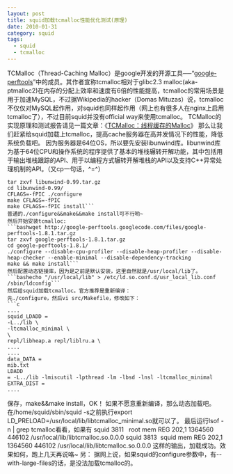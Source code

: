 ```yaml
---
layout: post
title: squid加载tcmalloc性能优化测试(原理)
date: 2010-01-31
category: squid
tags:
  - squid
  - tcmalloc
---
```


TCMalloc（Thread-Caching Malloc）是google开发的开源工具──“<a href="http://code.google.com/p/google-perftools/" title="google-perftools">google-perftools</a>”中的成员。其作者宣称tcmalloc相对于glibc2.3 malloc(aka-ptmalloc2)在内存的分配上效率和速度有6倍的性能提高，tcmalloc的常用场景是用于加速MySQL，不过据Wikipedia的hacker（Domas Mituzas）说，tcmalloc不仅仅对MySQL起作用，对squid也同样起作用（网上也有很多人在nginx上启用tcmalloc了），不过目前squid并没有official way来使用tcmalloc。
TCMalloc的实现原理和测试报告请见一篇文章：《<a href="http://shiningray.cn/tcmalloc-thread-caching-malloc.html">TCMalloc：线程缓存的Malloc</a>》
那么让我们赶紧给squid加载上tcmalloc，提高cache服务器在高并发情况下的性能，降低系统负载吧。
因为服务器是64位OS，所以要先安装libunwind库。libunwind库为基于64位CPU和操作系统的程序提供了基本的堆栈辗转开解功能，其中包括用于输出堆栈跟踪的API、用于以编程方式辗转开解堆栈的API以及支持C++异常处理机制的API。（又cp一句话，^=^）
```bashwget http://download.savannah.gnu.org/releases/libunwind/libunwind-0.99.tar.gz
tar zxvf libunwind-0.99.tar.gz
cd libunwind-0.99/
CFLAGS=-fPIC ./configure
make CFLAGS=-fPIC
make CFLAGS=-fPIC install```
普通的./configure&&make&&make install可不行哟~
然后开始安装tcmalloc:
```bashwget http://google-perftools.googlecode.com/files/google-perftools-1.8.1.tar.gz
tar zxvf google-perftools-1.8.1.tar.gz
cd google-perftools-1.8.1/
./configure --disable-cpu-profiler --disable-heap-profiler --disable-heap-checker --enable-minimal --disable-dependency-tracking
make && make install```
然后配置动态链接库，因为是之前是默认安装，这里自然就是/usr/local/lib了。
```bashecho "/usr/local/lib" > /etc/ld.so.conf.d/usr_local_lib.conf
/sbin/ldconfig```
然后给squid加载tcmalloc。官方推荐是重新编译：
先./configure，然后vi src/Makefile，修改如下：
```c
....
squid_LDADD =
-L../lib \
-ltcmalloc_minimal \
\
repl/libheap.a repl/liblru.a \
....
....
data_DATA =
mib.txt
LDADD
= -L../lib -lmiscutil -lpthread -lm -lbsd -lnsl -ltcmalloc_minimal
EXTRA_DIST =
....
```
保存，make&&make install，OK！
如果不愿意重新编译，那么动态加载吧。在/home/squid/sbin/squid -s之前执行export
LD_PRELOAD=/usr/local/lib/libtcmalloc_minimal.so就可以了。
最后运行lsof -n | grep tcmalloc看看，如果有
squid 3811   root mem REG 202,1 1364560 446102 /usr/local/lib/libtcmalloc.so.0.0.0
squid 3813  squid mem REG 202,1 1364560 446102 /usr/local/lib/libtcmalloc.so.0.0.0
这样的输出，加载成功。效果如何，跑上几天再说咯~
另：
据网上说，如果squid的configure参数中，有--with-large-files的话，是没法加载tcmalloc的。
